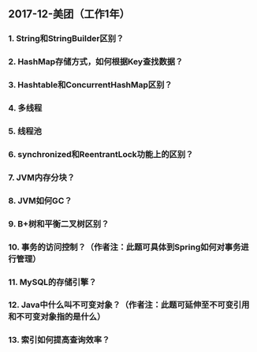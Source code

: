## 2017-12-美团（工作1年）

### 1. String和StringBuilder区别？

### 2. HashMap存储方式，如何根据Key查找数据？

### 3. Hashtable和ConcurrentHashMap区别？

### 4. 多线程

### 5. 线程池

### 6. synchronized和ReentrantLock功能上的区别？

### 7. JVM内存分块？

### 8. JVM如何GC？

### 9. B+树和平衡二叉树区别？

### 10. 事务的访问控制？（作者注：此题可具体到Spring如何对事务进行管理）

### 11. MySQL的存储引擎？

### 12. Java中什么叫不可变对象？（作者注：此题可延伸至不可变引用和不可变对象指的是什么）

### 13. 索引如何提高查询效率？

